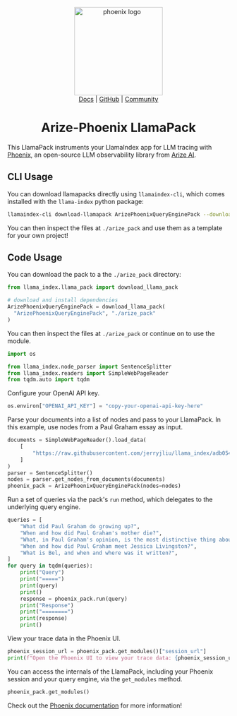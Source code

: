 <center>
    <p style="text-align:center">
        <img alt="phoenix logo" src="https://storage.googleapis.com/arize-assets/phoenix/assets/phoenix-logo-light.svg" width="200"/>
        <br>
        <a href="https://docs.arize.com/phoenix/">Docs</a>
        |
        <a href="https://github.com/Arize-ai/phoenix">GitHub</a>
        |
        <a href="https://join.slack.com/t/arize-ai/shared_invite/zt-1px8dcmlf-fmThhDFD_V_48oU7ALan4Q">Community</a>
    </p>
</center>
<h1 align="center">Arize-Phoenix LlamaPack</h1>

This LlamaPack instruments your LlamaIndex app for LLM tracing with [Phoenix](https://github.com/Arize-ai/phoenix), an open-source LLM observability library from [Arize AI](https://phoenix.arize.com/).

## CLI Usage

You can download llamapacks directly using `llamaindex-cli`, which comes installed with the `llama-index` python package:

```bash
llamaindex-cli download-llamapack ArizePhoenixQueryEnginePack --download-dir ./arize_pack
```

You can then inspect the files at `./arize_pack` and use them as a template for your own project!

## Code Usage

You can download the pack to a the `./arize_pack` directory:

```python
from llama_index.llama_pack import download_llama_pack

# download and install dependencies
ArizePhoenixQueryEnginePack = download_llama_pack(
  "ArizePhoenixQueryEnginePack", "./arize_pack"
)
```

You can then inspect the files at `./arize_pack` or continue on to use the module.


```python
import os

from llama_index.node_parser import SentenceSplitter
from llama_index.readers import SimpleWebPageReader
from tqdm.auto import tqdm
```

Configure your OpenAI API key.


```python
os.environ["OPENAI_API_KEY"] = "copy-your-openai-api-key-here"
```

Parse your documents into a list of nodes and pass to your LlamaPack. In this example, use nodes from a Paul Graham essay as input.


```python
documents = SimpleWebPageReader().load_data(
    [
        "https://raw.githubusercontent.com/jerryjliu/llama_index/adb054429f642cc7bbfcb66d4c232e072325eeab/examples/paul_graham_essay/data/paul_graham_essay.txt"
    ]
)
parser = SentenceSplitter()
nodes = parser.get_nodes_from_documents(documents)
phoenix_pack = ArizePhoenixQueryEnginePack(nodes=nodes)
```

Run a set of queries via the pack's `run` method, which delegates to the underlying query engine.


```python
queries = [
    "What did Paul Graham do growing up?",
    "When and how did Paul Graham's mother die?",
    "What, in Paul Graham's opinion, is the most distinctive thing about YC?",
    "When and how did Paul Graham meet Jessica Livingston?",
    "What is Bel, and when and where was it written?",
]
for query in tqdm(queries):
    print("Query")
    print("=====")
    print(query)
    print()
    response = phoenix_pack.run(query)
    print("Response")
    print("========")
    print(response)
    print()
```

View your trace data in the Phoenix UI.


```python
phoenix_session_url = phoenix_pack.get_modules()["session_url"]
print(f"Open the Phoenix UI to view your trace data: {phoenix_session_url}")
```

You can access the internals of the LlamaPack, including your Phoenix session and your query engine, via the `get_modules` method.


```python
phoenix_pack.get_modules()
```

Check out the [Phoenix documentation](https://docs.arize.com/phoenix/) for more information!
